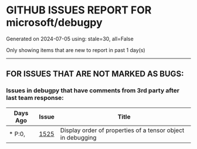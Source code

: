 
# GITHUB ISSUES REPORT FOR microsoft/debugpy


Generated on 2024-07-05 using: stale=30, all=False


Only showing items that are new to report in past 1 day(s)


---

## FOR ISSUES THAT ARE NOT MARKED AS BUGS:


### Issues in debugpy that have comments from 3rd party after last team response:

| Days Ago | Issue | Title |
| --- | --- | --- |
 | \* P:0,  |[1525](https://github.com/microsoft/debugpy/issues/1525 "Display order of properties of a tensor object in debugging")  |Display order of properties of a tensor object in debugging |
